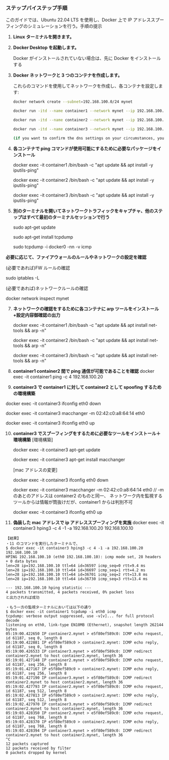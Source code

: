### ステップバイステップ手順

このガイドでは、Ubuntu 22.04 LTS を使用し、Docker 上で IP アドレススプーフィングのシミュレーションを行う。手順の提示

1. **Linux ターミナルを開きます。**
2. **Docker Desktop を起動します。**

   Docker がインストールされていない場合は、先に Docker をインストールする

3. **Docker ネットワークと 3 つのコンテナを作成します。**

   これらのコマンドを使用してネットワークを作成し、各コンテナを設定します:

   ```bash
   docker network create --subnet=192.168.100.0/24 mynet

   docker run -itd --name container1 --network mynet --ip 192.168.100.10 ubuntu /bin/bash

   docker run -itd --name container2 --network mynet --ip 192.168.100.20 ubuntu /bin/bash

   docker run -itd --name container3 --network mynet --ip 192.168.100.30 --dns 8.8.8.8 --dns 8.8.4.4 ubuntu /bin/bash

   (if you want to confirm the dns settings on your circumstances, you should run this command; docker exec -it container3 cat /etc/resolv.conf)
   ```

4. **各コンテナで ping コマンドが使用可能にするために必要なパッケージをインストール**

   docker exec -it container1 /bin/bash -c "apt update && apt install -y iputils-ping"

   docker exec -it container2 /bin/bash -c "apt update && apt install -y iputils-ping"

   docker exec -it container3 /bin/bash -c "apt update && apt install -y iputils-ping"

5. **別のターミナルを開いてネットワークトラフィックをキャプチャ、他のステップはすべて最初のターミナルセッションで行う**

   sudo apt-get update

   sudo apt-get install tcpdump

   sudo tcpdump -i docker0 -nn -v icmp

**必要に応じて、ファイアウォールのルールやネットワークの設定を確認**

(必要であれば)FW ルールの確認

sudo iptables -L

(必要であれば)ネットワークルールの確認

docker network inspect mynet

7. **ネットワークの確認をするために各コンテナに arp ツールをインストール+設定内容御確認の出力**

   docker exec -it container1 /bin/bash -c "apt update && apt install net-tools && arp -n"

   docker exec -it container2 /bin/bash -c "apt update && apt install net-tools && arp -n"

   docker exec -it container3 /bin/bash -c "apt update && apt install net-tools && arp -n"

8. **container1 container2 間で ping 通信が可能であることを確認**
   docker exec -it container1 ping -c 4 192.168.100.20
9. **container3 で container1 に対して container2 として spoofing するための環境構築**

docker exec -it container3 ifconfig eth0 down

docker exec -it container3 macchanger -m 02:42:c0:a8:64:14 eth0

docker exec -it container3 ifconfig eth0 up

10. **container3 でスプーフィングをするために必要なツールをインストール＋環境構築**
    [環境構築]

    docker exec -it container3 apt-get update

    docker exec -it container3 apt-get install macchanger

    [mac アドレスの変更]

    docker exec -it container3 ifconfig eth0 down

    docker exec -it container3 macchanger -m 02:42:c0:a8:64:14 eth0 // -m のあとのアドレスは container2 のものと同一、
    ネットワーク内を監視するツールからは情報が筒抜けだが、container1 からは判別不可

    docker exec -it container3 ifconfig eth0 up

11. **偽装した mac アドレスで ip アドレススプーフィングを実施**
    docker exec -it container3 hping3 -c 4 -1 -a 192.168.100.20 192.168.100.10

```
【結果】
・11 のコマンドを実行したターミナルで、
$ docker exec -it container3 hping3 -c 4 -1 -a 192.168.100.20 192.168.100.10
HPING 192.168.100.10 (eth0 192.168.100.10): icmp mode set, 28 headers + 0 data bytes
len=28 ip=192.168.100.10 ttl=64 id=36597 icmp_seq=0 rtt=9.4 ms
len=28 ip=192.168.100.10 ttl=64 id=36697 icmp_seq=1 rtt=4.2 ms
len=28 ip=192.168.100.10 ttl=64 id=36701 icmp_seq=2 rtt=13.8 ms
len=28 ip=192.168.100.10 ttl=64 id=36730 icmp_seq=3 rtt=13.4 ms

--- 192.168.100.10 hping statistic ---
4 packets transmitted, 4 packets received, 0% packet loss
と出力されれば成功

・もう一方の監視ターミナルにおいては以下の通り
$ docker exec -it container1 tcpdump -i eth0 icmp
tcpdump: verbose output suppressed, use -v[v]... for full protocol decode
listening on eth0, link-type EN10MB (Ethernet), snapshot length 262144 bytes
05:19:00.422650 IP container2.mynet > e5f80ef589c0: ICMP echo request, id 61187, seq 0, length 8
05:19:00.422881 IP e5f80ef589c0 > container2.mynet: ICMP echo reply, id 61187, seq 0, length 8
05:19:00.426533 IP container3.mynet > e5f80ef589c0: ICMP redirect container2.mynet to host container2.mynet, length 36
05:19:01.427148 IP container2.mynet > e5f80ef589c0: ICMP echo request, id 61187, seq 256, length 8
05:19:01.427167 IP e5f80ef589c0 > container2.mynet: ICMP echo reply, id 61187, seq 256, length 8
05:19:01.427190 IP container3.mynet > e5f80ef589c0: ICMP redirect container2.mynet to host container2.mynet, length 36
05:19:02.427793 IP container2.mynet > e5f80ef589c0: ICMP echo request, id 61187, seq 512, length 8
05:19:02.427813 IP e5f80ef589c0 > container2.mynet: ICMP echo reply, id 61187, seq 512, length 8
05:19:02.427970 IP container3.mynet > e5f80ef589c0: ICMP redirect container2.mynet to host container2.mynet, length 36
05:19:03.428350 IP container2.mynet > e5f80ef589c0: ICMP echo request, id 61187, seq 768, length 8
05:19:03.428370 IP e5f80ef589c0 > container2.mynet: ICMP echo reply, id 61187, seq 768, length 8
05:19:03.428394 IP container3.mynet > e5f80ef589c0: ICMP redirect container2.mynet to host container2.mynet, length 36
^C
12 packets captured
12 packets received by filter
0 packets dropped by kernel
```
